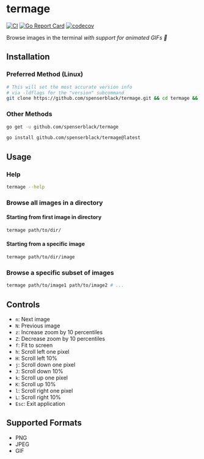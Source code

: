 # termage

[![CI](https://github.com/spenserblack/termage/actions/workflows/ci.yml/badge.svg)](https://github.com/spenserblack/termage/actions/workflows/ci.yml)
[![Go Report Card](https://goreportcard.com/badge/github.com/spenserblack/termage)](https://goreportcard.com/report/github.com/spenserblack/termage)
[![codecov](https://codecov.io/gh/spenserblack/termage/branch/master/graph/badge.svg)](https://codecov.io/gh/spenserblack/termage)

Browse images in the terminal *with support for animated GIFs :tada:*

## Installation

### Preferred Method (Linux)

```bash
# This will set the most accurate version info
# via -ldflags for the "version" subcommand
git clone https://github.com/spenserblack/termage.git && cd termage && make install
```

### Other Methods

```bash
go get -u github.com/spenserblack/termage
```
```bash
go install github.com/spenserblack/termage@latest
```

## Usage

### Help

```bash
termage --help
```

### Browse all images in a directory

#### Starting from first image in directory

```bash
termage path/to/dir/
```

#### Starting from a specific image

```bash
termage path/to/dir/image
```

### Browse a specific subset of images

```bash
termage path/to/image1 path/to/image2 # ...
```

## Controls

- `n`: Next image
- `N`: Previous image
- `z`: Increase zoom by 10 percentiles
- `Z`: Decrease zoom by 10 percentiles
- `f`: Fit to screen
- `h`: Scroll left one pixel
- `H`: Scroll left 10%
- `j`: Scroll down one pixel
- `J`: Scroll down 10%
- `k`: Scroll up one pixel
- `K`: Scroll up 10%
- `l`: Scroll right one pixel
- `L`: Scroll right 10%
- `Esc`: Exit application

## Supported Formats

- PNG
- JPEG
- GIF
